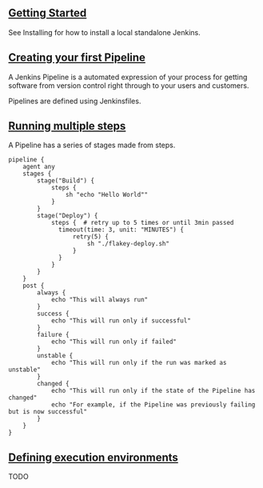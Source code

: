 ## [Getting Started](https://jenkins.io/doc/pipeline/tour/getting-started/)

See Installing for how to install a local standalone Jenkins.  

## [Creating your first Pipeline](https://jenkins.io/doc/pipeline/tour/hello-world/)

A Jenkins Pipeline is a automated expression of your process for getting software from version control right through to your users and customers.  

Pipelines are defined using Jenkinsfiles.  

## [Running multiple steps](https://jenkins.io/doc/pipeline/tour/running-multiple-steps/)

A Pipeline has a series of stages made from steps.  


```
pipeline {
    agent any
    stages {
        stage("Build") {
            steps {
                sh "echo "Hello World""
            }
        }
        stage("Deploy") {
            steps {  # retry up to 5 times or until 3min passed
              timeout(time: 3, unit: "MINUTES") {
                  retry(5) {
                      sh "./flakey-deploy.sh"
                  }
              }
            }
        }
    }
    post {
        always {
            echo "This will always run"
        }
        success {
            echo "This will run only if successful"
        }
        failure {
            echo "This will run only if failed"
        }
        unstable {
            echo "This will run only if the run was marked as unstable"
        }
        changed {
            echo "This will run only if the state of the Pipeline has changed"
            echo "For example, if the Pipeline was previously failing but is now successful"
        }
    }
}
```

## [Defining execution environments](https://jenkins.io/doc/pipeline/tour/agents/)

TODO
